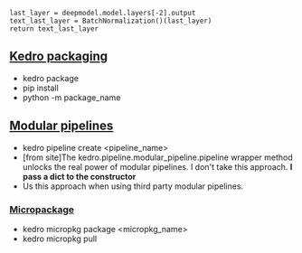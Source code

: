     last_layer = deepmodel.model.layers[-2].output
    text_last_layer = BatchNormalization()(last_layer)
    return text_last_layer

## [Kedro packaging](https://kedro.readthedocs.io/en/stable/tutorial/package_a_project.html)
* kedro package
* pip install <path-to-wheel-file>
* python -m package_name

## [Modular pipelines](https://kedro.readthedocs.io/en/stable/nodes_and_pipelines/modular_pipelines.html)
* kedro pipeline create <pipeline_name>
* [from site]The kedro.pipeline.modular_pipeline.pipeline wrapper method unlocks the real power of modular pipelines. I don't take this approach. **I pass a dict to the constructor**
* Us this approach when using third party modular pipelines.
### [Micropackage](https://kedro.readthedocs.io/en/stable/nodes_and_pipelines/micro_packaging.html)
* kedro micropkg package <micropkg_name>
* kedro micropkg pull

